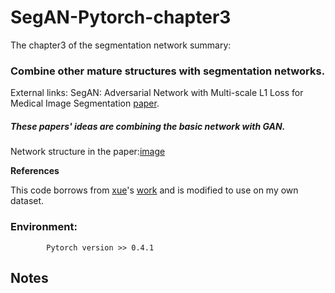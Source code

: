 # SegAN-Pytorch-chapter3

The chapter3 of the segmentation network summary: 
### Combine other mature structures with segmentation networks.
External links: SegAN: Adversarial Network with Multi-scale L1 Loss for Medical Image Segmentation [paper](https://arxiv.org/pdf/1706.01805.pdf).

##### These papers' ideas are combining the basic network with GAN.
Network structure in the paper:[image](https://github.com/hydxqing/SegAN-Pytorch-chapter3/blob/master/picture_in_paper/picture.png)


**References**

This code borrows from [xue](https://github.com/YuanXue1993)'s [work](https://github.com/YuanXue1993/SegAN) and is modified to use on my own dataset.

### Environment: 
  
            Pytorch version >> 0.4.1
             
## Notes
